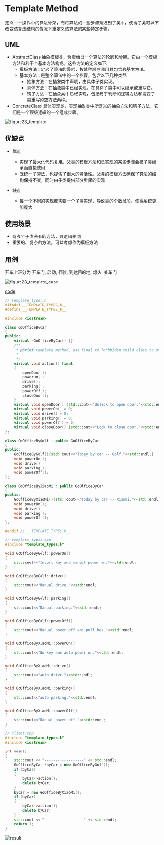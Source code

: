 # Template Method

定义一个操作中的算法骨架，而将算法的一些步骤延迟到子类中，使得子类可以不改变该算法结构的情况下重定义该算法的某些特定步骤。


## UML

* AbstractClass 抽象模板类，负责给出一个算法的轮廓和骨架。它由一个模板方法和若干个基本方法构成。这些方法的定义如下:
  * 模板方法：定义了算法的骨架，按某种顺序调用其包含的基本方法。
  * 基本方法：是整个算法中的一个步骤，包含以下几种类型:
    * 抽象方法：在抽象类中声明，由具体子类实现。
    * 具体方法：在抽象类中已经实现，在具体子类中可以继承或重写它。
    * 钩子方法：在抽象类中已经实现，包括用于判断的逻辑方法和需要子类重写的空方法两种。
* ConcreteClass 具体实现类，实现抽象类中所定义的抽象方法和钩子方法，它们是一个顶级逻辑的一个组成步骤。

![figure23_template](img/figure23_template.png)

## 优缺点

* 优点
  * 实现了最大化代码复用。父类的模板方法和已实现的某些步骤会被子类继承而直接使用
  * 既统一了算法，也提供了很大的灵活性。父类的模板方法确保了算法的结构保持不变，同时由子类提供部分步骤的实现

* 缺点
  * 每一个不同的实现都需要一个子类实现，导致类的个数增加，使得系统更加庞大


## 使用场景

* 有多个子类共有的方法，且逻辑相同
* 重要的、复杂的方法，可以考虑作为模板方法


## 用例

开车上班分为 开车门, 启动, 行驶, 到达目的地, 熄火, 关车门

![figure23_template_case](img/figure23_template_case.png)

[code](../code/23_template)

```c++
// template_types.h
#ifndef __TEMPLATE_TYPES_H__
#define __TEMPLATE_TYPES_H__

#include <iostream>

class GoOfficeByCar
{
public:
    virtual ~GoOfficeByCar() {}
    /**
     * @brief template method, use final to forbbiden child class to override
     * 
     */
    virtual void action() final
    {
        openDoor();
        powerOn();
        drive();
        parking();
        powerOff();
        closeDoor();
    }
    virtual void openDoor() {std::cout<<"Unlock to open door."<<std::endl;}
    virtual void powerOn() = 0;
    virtual void drive() = 0;
    virtual void parking() = 0;
    virtual void powerOff() = 0;
    virtual void closeDoor() {std::cout<<"Lock to close door."<<std::endl;}
};

class GoOfficeByGolf : public GoOfficeByCar
{
public:
    GoOfficeByGolf(){std::cout<<"Today by car -- Golf."<<std::endl;}
    void powerOn();
    void drive();
    void parking();
    void powerOff();
};

class GoOfficeByXiaoMi : public GoOfficeByCar
{
public:
    GoOfficeByXiaoMi(){std::cout<<"Today by car -- Xiaomi."<<std::endl;}
    void powerOn();
    void drive();
    void parking();
    void powerOff();
};

#endif // __TEMPLATE_TYPES_H__
```

```c++
// template_types.cpp
#include "template_types.h"

void GoOfficeByGolf::powerOn() 
{
    std::cout<<"Insert key and manual power on."<<std::endl;
}

void GoOfficeByGolf::drive() 
{
    std::cout<<"Manual drive."<<std::endl;
}

void GoOfficeByGolf::parking() 
{
    std::cout<<"Manual parking."<<std::endl;
}

void GoOfficeByGolf::powerOff() 
{
    std::cout<<"Manual power off and pull key."<<std::endl;
}

void GoOfficeByXiaoMi::powerOn() 
{
    std::cout<<"No key and auto power on."<<std::endl;
}

void GoOfficeByXiaoMi::drive() 
{
    std::cout<<"Auto drive."<<std::endl;
}

void GoOfficeByXiaoMi::parking() 
{
    std::cout<<"Auto parking."<<std::endl;
}

void GoOfficeByXiaoMi::powerOff() 
{
    std::cout<<"Manual power off."<<std::endl;
}
```

```c++
// client.cpp
#include "template_types.h"
#include <iostream>

int main()
{
    std::cout << "------------------" << std::endl;
    GoOfficeByCar *byCar = new GoOfficeByGolf();
    if (byCar)
    {
        byCar->action();
        delete byCar;
    }
    byCar = new GoOfficeByXiaoMi();
    if (byCar)
    {
        byCar->action();
        delete byCar;
    }
    std::cout << "------------------" << std::endl;
    return 1;
}
```

![result](../code/23_template/result.png)
